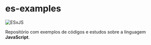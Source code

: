 # es-examples
![ESxJS](https://github.com/ThazSobral/es-examples/tree/master/assets/images/JSxES.gif)

Repositório com exemplos de códigos e estudos sobre a linguagem **JavaScript**.